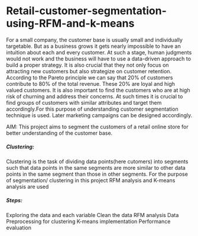 # Retail-customer-segmentation-using-RFM-and-k-means
For a small company, the customer base is usually small and individually targetable. But as a business grows it gets nearly impossible to have an intuition about each and every customer. At such a stage, human judgments would not work and the business will have to use a data-driven approach to build a proper strategy.
It is also crucial that they not only focus on attracting new customers but also strategize on customer retention. According to the Pareto principle we can say that 20% of customers contribute to 80% of the total revenue. These 20% are loyal and high valued customers. It is also important to find the customers who are at high risk of churning and address their concerns. At such times it is crucial to find groups of customers with similar attributes and target them accordingly.For this purpose of understanding customer segmentation technique is used. Later marketing campaigns can be designed accordingly.

AIM: This project aims to segment the customers of a retail online store for better understanding of the customer base.  
##### Clustering:
Clustering is the task of dividing data points(here cutomers) into segments such that data points in the same segments are more similar to other data points in the same segment than those in other segments. 
For the purpose of segmentation/ clustering in this project RFM analysis and K-means analysis are used

##### Steps:
Exploring the data and each variable
Clean the data
RFM analysis
Data Preprocessing for clustering
K-means implementation
Performance evaluation

